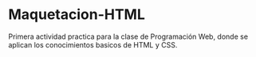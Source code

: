 # Maquetacion-HTML
Primera actividad practica para la clase de Programación Web, donde se aplican los conocimientos basicos de HTML y CSS.

